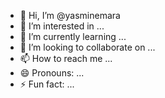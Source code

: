 - 👋 Hi, I’m @yasminemara
- 👀 I’m interested in ...
- 🌱 I’m currently learning ...
- 💞️ I’m looking to collaborate on ...
- 📫 How to reach me ...
- 😄 Pronouns: ...
- ⚡ Fun fact: ...

<!---
yasminemara/yasminemara is a ✨ special ✨ repository because its `README.md` (this file) appears on your GitHub profile.
You can click the Preview link to take a look at your changes.
--->
